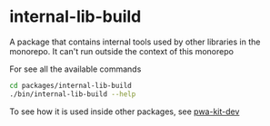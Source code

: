 # internal-lib-build

A package that contains internal tools used by other libraries in the monorepo.
It can't run outside the context of this monorepo

For see all the available commands 

```bash
cd packages/internal-lib-build
./bin/internal-lib-build --help
```

To see how it is used inside other packages, see [pwa-kit-dev](https://github.com/SalesforceCommerceCloud/pwa-kit/blob/v2/packages/pwa-kit-dev/package.json#L29)
